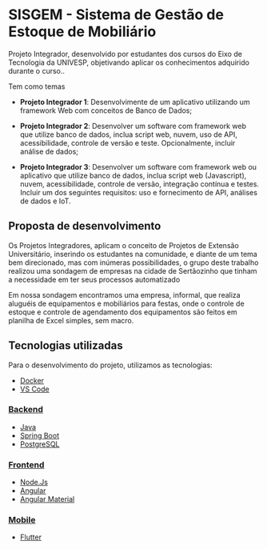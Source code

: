 # SISGEM - Sistema de Gestão de Estoque de Mobiliário

Projeto Integrador, desenvolvido por estudantes dos cursos do Eixo de Tecnologia da UNIVESP, objetivando aplicar os conhecimentos adquirido durante o curso..

Tem como temas

* **Projeto Integrador 1**: Desenvolvimente de um aplicativo utilizando um framework Web com conceitos de Banco de Dados;

* **Projeto Integrador 2**: Desenvolver um software com framework web que utilize banco de dados, inclua script web, nuvem, uso de API, acessibilidade, controle de versão e teste. Opcionalmente, incluir análise de dados;

* **Projeto Integrador 3**: Desenvolver um software com framework web ou aplicativo que utilize banco de dados, inclua script web (Javascript), nuvem, acessibilidade, controle de versão, integração contínua e testes. Incluir um dos seguintes requisitos: uso e fornecimento de API, análises de dados e IoT. 

## Proposta de desenvolvimento

Os Projetos Integradores, aplicam o conceito de Projetos de Extensão Universitário, inserindo os estudantes na comunidade, e diante de um tema bem direcionado, mas com inúmeras possibilidades, o grupo deste trabalho realizou uma sondagem de empresas na cidade de Sertãozinho que tinham a necessidade em ter seus processos automatizado

Em nossa sondagem encontramos uma empresa, informal, que realiza aluguéis de equipamentos e mobiliários para festas, onde o controle de estoque e controle de agendamento dos equipamentos são feitos em planilha de Excel simples, sem macro.

## Tecnologias utilizadas

Para o desenvolvimento do projeto, utilizamos as tecnologias:

- [Docker](https://www.docker.com/)
- [VS Code](https://code.visualstudio.com/)

### [Backend](https://github.com/gianlucaborelli/Univesp_PI/tree/main/Backend)  
- [Java](https://www.oracle.com/br/java/technologies/downloads/)
- [Spring Boot](https://spring.io/)
- [PostgreSQL](https://www.postgresql.org/)
 
### [Frontend](https://github.com/gianlucaborelli/Univesp_PI/tree/main/Frontend)
- [Node.Js](https://nodejs.org/en/download/current)
- [Angular](https://angular.io/)
- [Angular Material](https://material.angular.io/)

### [Mobile](https://github.com/gianlucaborelli/Univesp_PI/tree/main/Mobile)

- [Flutter](https://flutter.dev/)
